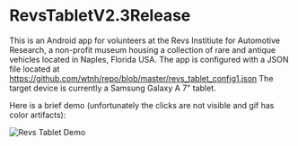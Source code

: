 # RevsTabletV2.3Release
This is an Android app for volunteers at the Revs Institiute for Automotive Research, a non-profit museum
housing a collection of rare and antique vehicles located in Naples, Florida USA.
The app is configured with a JSON file located at https://github.com/wtnh/repo/blob/master/revs_tablet_config1.json
The target device is currently a Samsung Galaxy A 7" tablet.

Here is a brief demo (unfortunately the clicks are not visible and gif has color artifacts):

![Revs Tablet Demo](https://github.com/wtnh/repo/blob/master/demo1.gif)
